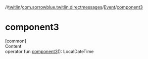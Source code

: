 //[twitlin](../../index.md)/[com.sorrowblue.twitlin.directmessages](../index.md)/[Event](index.md)/[component3](component3.md)



# component3  
[common]  
Content  
operator fun [component3](component3.md)(): LocalDateTime  



